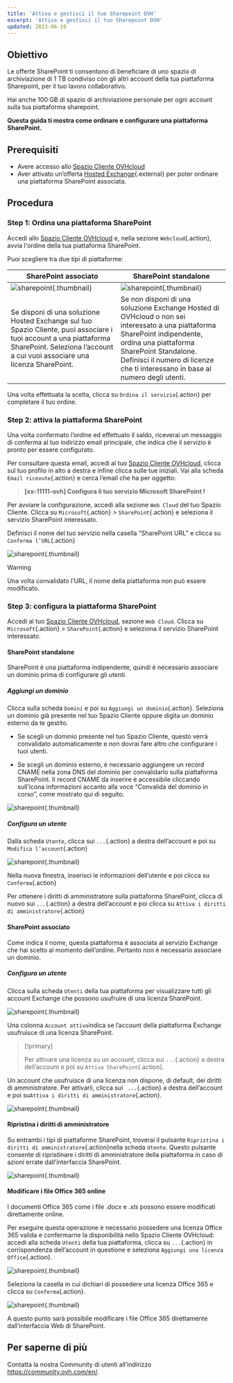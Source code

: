 ```yaml
---
title: 'Attiva e gestisci il tuo Sharepoint OVH'
excerpt: 'Attiva e gestisci il tuo Sharepoint OVH'
updated: 2023-06-19
---
```



## Obiettivo

Le offerte SharePoint ti consentono di beneficiare di uno spazio di archiviazione di 1 TB condiviso con gli altri account della tua piattaforma Sharepoint, per il tuo lavoro collaborativo.

Hai anche 100 GB di spazio di archiviazione personale per ogni account sulla tua piattaforma sharepoint.

**Questa guida ti mostra come ordinare e configurare una piattaforma SharePoint.**

## Prerequisiti

- Avere accesso allo [Spazio Cliente OVHcloud](https://www.ovh.com/auth/?action=gotomanager&from=https://www.ovh.it/&ovhSubsidiary=it)
- Aver attivato un’offerta [Hosted Exchange](https://www.ovhcloud.com/it/emails/hosted-exchange/){.external} per poter ordinare una piattaforma SharePoint associata.

## Procedura

### Step 1: Ordina una piattaforma SharePoint

Accedi allo [Spazio Cliente OVHcloud](https://www.ovh.com/auth/?action=gotomanager&from=https://www.ovh.it/&ovhSubsidiary=it) e, nella sezione `Webcloud`{.action}, avvia l'ordine della tua piattaforma SharePoint.

Puoi scegliere tra due tipi di piattaforme:

| SharePoint associato                                                                                                                      	| SharePoint standalone                                                                                                                                                                       	|
|-----------------------------------------------------------------------------------------------------------------------------------------	|---------------------------------------------------------------------------------------------------------------------------------------------------------------------------------------------	|
| ![sharepoint](images/order-manage-sharepoint-02.png){.thumbnail}                                                                        	| ![sharepoint](images/order-manage-sharepoint-03.png){.thumbnail}                                                                                                                            	|
| Se disponi di una soluzione Hosted Exchange sul tuo Spazio Cliente, puoi associare i tuoi account a una piattaforma SharePoint. Seleziona l’account a cui vuoi associare una licenza SharePoint. 	| Se non disponi di una soluzione Exchange Hosted di OVHcloud o non sei interessato a una piattaforma SharePoint indipendente, ordina una piattaforma SharePoint Standalone. <br>Definisci il numero di licenze che ti interessano in base al numero degli utenti.	|

Una volta effettuata la scelta, clicca su `Ordina il servizio`{.action} per completare il tuo ordine.

### Step 2: attiva la piattaforma SharePoint

Una volta confermato l’ordine ed effettuato il saldo, riceverai un messaggio di conferma al tuo indirizzo email principale, che indica che il servizio è pronto per essere configurato.

Per consultare questa email, accedi al tuo [Spazio Cliente OVHcloud](https://www.ovh.com/auth/?action=gotomanager&from=https://www.ovh.it/&ovhSubsidiary=it), clicca sul tuo profilo in alto a destra e infine clicca sulle tue iniziali. Vai alla scheda `Email ricevute`{.action} e cerca l’email che ha per oggetto:

> **\[xx-11111-ovh] Configura il tuo servizio Microsoft SharePoint !**

Per avviare la configurazione, accedi alla sezione `Web Cloud` del tuo Spazio Cliente. Clicca su `Microsoft`{.action} > `SharePoint`{.action} e seleziona il servizio SharePoint interessato.

Definisci il nome del tuo servizio nella casella “SharePoint URL” e clicca su `Conferma l’URL`{.action}

![sharepoint](images/order-manage-sharepoint-04.png){.thumbnail}  

> [!warning]
>
> Una volta convalidato l’URL, il nome della piattaforma non può essere modificato.

### Step 3: configura la piattaforma SharePoint

Accedi al tuo [Spazio Cliente OVHcloud](https://www.ovh.com/auth/?action=gotomanager&from=https://www.ovh.it/&ovhSubsidiary=it), sezione `Web Cloud`. Clicca su `Microsoft`{.action} > `SharePoint`{.action} e seleziona il servizio SharePoint interessato.

#### **SharePoint standalone**

SharePoint è una piattaforma indipendente, quindi è necessario associare un dominio prima di configurare gli utenti.

##### ***Aggiungi un dominio***

Clicca sulla scheda `Domini` e poi su `Aggiungi un dominio`{.action}. Seleziona un dominio già presente nel tuo Spazio Cliente oppure digita un dominio esterno da te gestito. 

- Se scegli un dominio presente nel tuo Spazio Cliente, questo verrà convalidato automaticamente e non dovrai fare altro che configurare i tuoi utenti.
 
- Se scegli un dominio esterno, è necessario aggiungere un record CNAME nella zona DNS del dominio per convalidarlo sulla piattaforma SharePoint. Il record CNAME da inserire è accessibile cliccando sull’icona informazioni accanto alla voce “Convalida del dominio in corso”, come mostrato qui di seguito.


![sharepoint](images/order-manage-sharepoint-05.png){.thumbnail}

##### ***Configura un utente***

Dalla scheda `Utente`, clicca sui `...`{.action} a destra dell’account e poi su `Modifica l’account`{.action}

![sharepoint](images/order-manage-sharepoint-06.png){.thumbnail} 

Nella nuova finestra, inserisci le informazioni dell’utente e poi clicca su `Conferma`{.action}

Per ottenere i diritti di amministratore sulla piattaforma SharePoint, clicca di nuovo sui `...`{.action} a destra dell’account e poi clicca su `Attiva i diritti di amministratore`{.action}

#### **SharePoint associato**

Come indica il nome, questa piattaforma è associata al servizio Exchange che hai scelto al momento dell’ordine. Pertanto non è necessario associare un dominio. 

##### ***Configura un utente***

Clicca sulla scheda `Utenti` della tua piattaforma per visualizzare tutti gli account Exchange che possono usufruire di una licenza SharePoint.

![sharepoint](images/order-manage-sharepoint-07.png){.thumbnail} 

Una colonna `Account attivo`indica se l’account della piattaforma Exchange usufruisce di una licenza SharePoint. 

> [!primary]
>
> Per attivare una licenza su un account, clicca sui `...`{.action} a destra dell’account e poi su `Attiva SharePoint`{.action}.

Un account che usufruisce di una licenza non dispone, di default, dei diritti di amministratore. Per attivarli, clicca sui ` ...`{.action} a destra dell’account e poi su`Attiva i diritti di amministratore`{.action}.

![sharepoint](images/order-manage-sharepoint-08.png){.thumbnail} 

#### **Ripristina i diritti di amministratore**

Su entrambi i tipi di piattaforme SharePoint, troverai il pulsante `Ripristina i diritti di amministratore`{.action}nella scheda `Utente`. Questo pulsante consente di ripristinare i diritti di amministratore della piattaforma in caso di azioni errate dall’interfaccia SharePoint.

![sharepoint](images/order-manage-sharepoint-09.png){.thumbnail}

#### **Modificare i file Office 365 online**

I documenti Office 365 come i file *.docx* e *.xls* possono essere modificati direttamente online.

Per eseguire questa operazione è necessario possedere una licenza Office 365 valida e confermarne la disponibilità nello Spazio Cliente OVHcloud: accedi alla scheda `Utenti` della tua piattaforma, clicca su `...`{.action} in corrispondenza dell’account in questione e seleziona `Aggiungi una licenza Office`{.action}.

![sharepoint](images/order-manage-sharepoint-10.png){.thumbnail}

Seleziona la casella in cui dichiari di possedere una licenza Office 365 e clicca su `Conferma`{.action}.

![sharepoint](images/order-manage-sharepoint-11.png){.thumbnail}

A questo punto sarà possibile modificare i file Office 365 direttamente dall’interfaccia Web di SharePoint.

## Per saperne di più

Contatta la nostra Community di utenti all’indirizzo <https://community.ovh.com/en/>.
